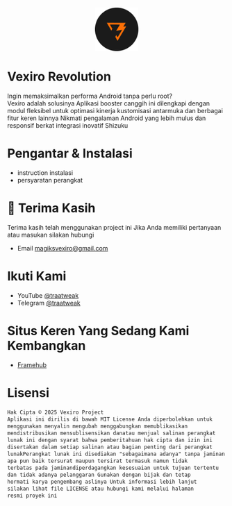 <p align="center">
  <img src="icon/icon.png" alt="Vexiro Logo" width="100" />
</p>


# Vexiro Revolution

Ingin memaksimalkan performa Android tanpa perlu root?  
Vexiro adalah solusinya Aplikasi booster canggih ini 
dilengkapi dengan modul fleksibel untuk optimasi kinerja
kustomisasi antarmuka dan berbagai fitur keren lainnya 
Nikmati pengalaman Android yang lebih mulus dan responsif 
berkat integrasi inovatif Shizuku




# Pengantar & Instalasi
- instruction instalasi [](https://instructionsvexiro.pages.dev/web-root/index.html)
- persyaratan perangkat [](https://instructionsvexiro.pages.dev/web-root/persyaratan.html)



# 🙏 Terima Kasih

Terima kasih telah menggunakan project ini
Jika Anda memiliki pertanyaan atau masukan silakan hubungi

- Email magiksvexiro@gmail.com

# Ikuti Kami
- YouTube [@traatweak](https://www.youtube.com/@traaweak)
- Telegram [@traatweak](https://t.me/traatweak)

# Situs Keren Yang Sedang Kami Kembangkan
- [Framehub](https://framehub.pages.dev/)

# Lisensi
```
Hak Cipta © 2025 Vexiro Project  
Aplikasi ini dirilis di bawah MIT License Anda diperbolehkan untuk menggunakan menyalin mengubah menggabungkan memublikasikan mendistribusikan mensublisensikan danatau menjual salinan perangkat lunak ini dengan syarat bahwa pemberitahuan hak cipta dan izin ini disertakan dalam setiap salinan atau bagian penting dari perangkat 
lunakPerangkat lunak ini disediakan "sebagaimana adanya" tanpa jaminan apa pun baik tersurat maupun tersirat termasuk namun tidak
terbatas pada jaminandiperdagangkan kesesuaian untuk tujuan tertentu dan tidak adanya pelanggaran Gunakan dengan bijak dan tetap 
hormati karya pengembang aslinya Untuk informasi lebih lanjut 
silakan lihat file LICENSE atau hubungi kami melalui halaman 
resmi proyek ini
```
